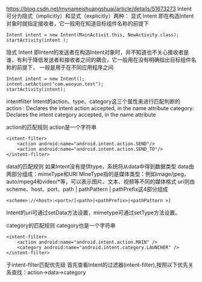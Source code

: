 
https://blog.csdn.net/mynameishuangshuai/article/details/51673273
Intent可分为隐式（implicitly）和显式（explicitly）两种：
显式 Intent
即在构造Intent对象时就指定接收者，它一般用在知道目标组件名称的前提下
```
Intent intent = new Intent(MainActivit.this, NewActivity.class);
startActivity(intent );  
```
隐式 Intent
即Intent的发送者在构造Intent对象时，并不知道也不关心接收者是谁，有利于降低发送者和接收者之间的耦合，它一般用在没有明确指出目标组件名称的前提下，
一般是用于在不同应用程序之间
```
Intent intent = new Intent();
intent.setAction("com.wooyun.test");
startActivity(intent);
```


intentfilter
Intent的action、type、category这三个属性来进行匹配判断的
action : Declares the intent action accepted, in the name attribute
category: Declares the intent category accepted, in the name attribute


action的匹配规则
action是一个字符串
```
<intent-filter>
    <action android:name="android.intent.action.SEND"/>
    <action android:name="android.intent.action.SEND_TO"/>
</intent-filter>
```

data的匹配规则
如果Intent没有提供type，系统将从data中得到数据类型
data由两部分组成：mimeType和URI
MineType指的是媒体类型：例如image/jpeg，auto/mpeg4和video/*等，可以表示图片、文本、视频等不同的媒体格式
uri则由scheme、host、port、path | pathPattern | pathPrefix这4部分组成
```
<scheme>://<host>:<port>/[<path>|<pathPrefix>|<pathPattern >]
```
Intent的uri可通过setData方法设置，mimetype可通过setType方法设置。


category的匹配规则
category也是一个字符串
```
<intent-filter>
    <action android:name="android.intent.action.MAIN" />
    <category android:name="android.intent.category.LAUNCHER" />
</intent-filter>
```



于intent-filter匹配优先级
首先查看Intent的过滤器(intent-filter),按照以下优先关系查找：action->data->category
